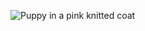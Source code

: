 ![Puppy in a pink knitted coat](https://user-images.githubusercontent.com/10407586/92009734-2dab2900-ed06-11ea-8251-18f60cb92e3b.jpg)
